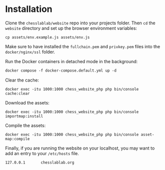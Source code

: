 # Installation

Clone the `chesslablab/website` repo into your projects folder. Then `cd` the `website` directory and set up the browser environment variables:

```text
cp assets/env.example.js assets/env.js
```

Make sure to have installed the `fullchain.pem` and `privkey.pem` files into the `docker/nginx/ssl` folder.

Run the Docker containers in detached mode in the background:

```txt
docker compose -f docker-compose.default.yml up -d
```

Clear the cache:

```text
docker exec -itu 1000:1000 chess_website_php php bin/console cache:clear
```

Download the assets:

```text
docker exec -itu 1000:1000 chess_website_php php bin/console importmap:install
```

Compile the assets:

```text
docker exec -itu 1000:1000 chess_website_php php bin/console asset-map:compile
```

Finally, if you are running the website on your localhost, you may want to add an entry to your `/etc/hosts` file.

```txt
127.0.0.1       chesslablab.org
```
